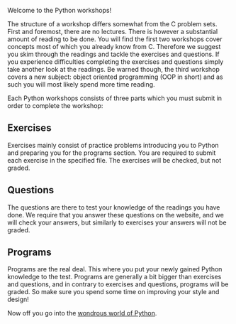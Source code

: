 Welcome to the Python workshops!

The structure of a workshop differs somewhat from the C problem sets. First and foremost, there are no lectures. There is however a substantial amount of reading to be done. You will find the first two workshops cover concepts most of which you already know from C. Therefore we suggest you skim through the readings and tackle the exercises and questions. If you experience difficulties completing the exercises and questions simply take another look at the readings. Be warned though, the third workshop covers a new subject: object oriented programming (OOP in short) and as such you will most likely spend more time reading. 

Each Python workshops consists of three parts which you must submit in order to complete the workshop:

## Exercises
Exercises mainly consist of practice problems introducing you to Python and preparing you for the programs section. You are required to submit each exercise in the specified file. The exercises will be checked, but not graded.

## Questions
The questions are there to test your knowledge of the readings you have done. We require that you answer these questions on the website, and we will check your answers, but similarly to exercises your answers will not be graded.

## Programs
Programs are the real deal. This where you put your newly gained Python knowledge to the test. Programs are generally a bit bigger than exercises and questions, and in contrary to exercises and questions, programs will be graded. So make sure you spend some time on improving your style and design!

Now off you go into the [wondrous world of Python](http://xkcd.com/353/).